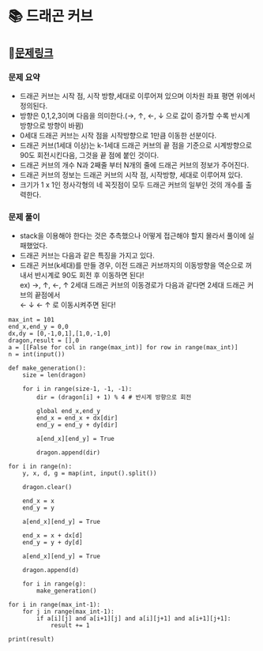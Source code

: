 
# 📚 드래곤 커브

## 📌[문제링크](https://www.acmicpc.net/problem/15685)

### 문제 요약

- 드래곤 커브는 시작 점, 시작 방향,세대로 이루어져 있으며 이차원 좌표 평면 위에서 정의된다.
- 방향은 0,1,2,3이며 다음을 의미한다.(→, ↑, ←, ↓ 으로 값이 증가할 수록 반시계 방향으로 방향이 바뀜)
- 0세대 드래곤 커브는 시작 점을 시작방향으로 1만큼 이동한 선분이다.
- 드래곤 커브(1세대 이상)는 k-1세대 드래곤 커브의 끝 점을 기준으로 시계방향으로 90도 회전시킨다음, 그것을 끝 점에 붙인 것이다.
- 드래곤 커브의 개수 N과 2째줄 부터 N개의 줄에 드래곤 커브의 정보가 주어진다.
- 드래곤 커브의 정보는 드래곤 커브의 시작 점, 시작방향, 세대로 이루어져 있다.
- 크기가 1 x 1인 정사각형의 네 꼭짓점이 모두 드래곤 커브의 일부인 것의 개수를 출력한다.  

### 문제 풀이

- stack을 이용해야 한다는 것은 추측했으나 어떻게 접근해야 할지 몰라서 풀이에 실패했었다.
- 드래곤 커브는 다음과 같은 특징을 가지고 있다.
- 드래곤 커브(k세대)를 만들 경우, 이전 드래곤 커브까지의 이동방향을 역순으로 꺼내서 반시계로 90도 회전 후 이동하면 된다!  
ex) →, ↑, ←, ↑ 2세대 드래곤 커브의 이동경로가 다음과 같다면 2세대 드래곤 커브의 끝점에서  
    ← ↓ ← ↑ 로 이동시켜주면 된다!

```
max_int = 101
end_x,end_y = 0,0
dx,dy = [0,-1,0,1],[1,0,-1,0]
dragon,result = [],0
a = [[False for col in range(max_int)] for row in range(max_int)]
n = int(input())

def make_generation():
    size = len(dragon)
    
    for i in range(size-1, -1, -1):
        dir = (dragon[i] + 1) % 4 # 반시계 방향으로 회전
        
        global end_x,end_y
        end_x = end_x + dx[dir]
        end_y = end_y + dy[dir]
        
        a[end_x][end_y] = True
        
        dragon.append(dir)
    
for i in range(n):
    y, x, d, g = map(int, input().split())
    
    dragon.clear()
    
    end_x = x
    end_y = y
    
    a[end_x][end_y] = True
    
    end_x = x + dx[d]
    end_y = y + dy[d]
    
    a[end_x][end_y] = True
    
    dragon.append(d)
    
    for i in range(g):
        make_generation()

for i in range(max_int-1):
    for j in range(max_int-1):
        if a[i][j] and a[i+1][j] and a[i][j+1] and a[i+1][j+1]:
            result += 1

print(result)
```
